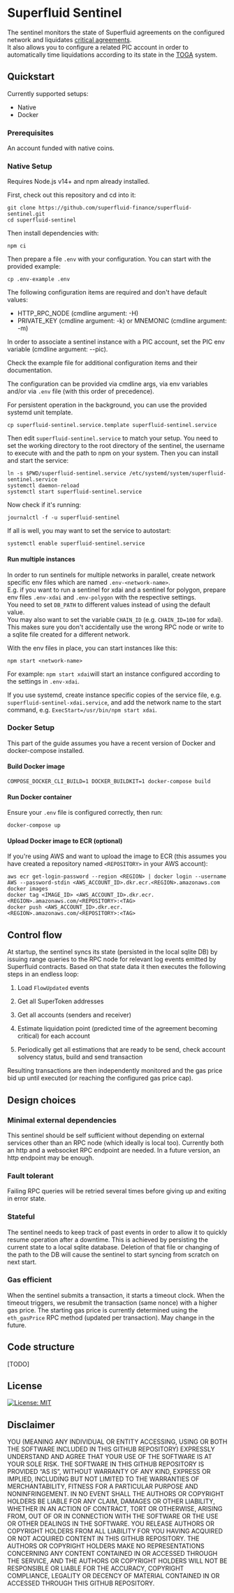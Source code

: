 # Superfluid Sentinel

The sentinel monitors the state of Superfluid agreements on the configured network and liquidates [critical agreements](https://docs.superfluid.finance/superfluid/docs/constant-flow-agreement#liquidation-and-solvency).  
It also allows you to configure a related PIC account in order to automatically time liquidations according to its state in the [TOGA](https://docs.superfluid.finance/superfluid/docs/liquidations-and-toga) system. 

## Quickstart

Currently supported setups:
* Native
* Docker

### Prerequisites

An account funded with native coins.

### Native Setup

Requires Node.js v14+ and npm already installed.

First, check out this repository and cd into it:
```
git clone https://github.com/superfluid-finance/superfluid-sentinel.git
cd superfluid-sentinel
```

Then install dependencies with:
```
npm ci
```
Then prepare a file `.env` with your configuration.
You can start with the provided example:
```
cp .env-example .env
```
The following configuration items are required and don't have default values:
* HTTP_RPC_NODE (cmdline argument: -H)
* PRIVATE_KEY (cmdline argument: -k) or MNEMONIC (cmdline argument: -m)

In order to associate a sentinel instance with a PIC account, set the PIC env variable (cmdline argument: --pic).

Check the example file for additional configuration items and their documentation.

The configuration can be provided via cmdline args, via env variables and/or via `.env` file (with this order of precedence).

For persistent operation in the background, you can use the provided systemd unit template.
```
cp superfluid-sentinel.service.template superfluid-sentinel.service
```
Then edit `superfluid-sentinel.service` to match your setup. You need to set the working directory to the root directory of the sentinel, the username to execute with and the path to npm on your system.
Then you can install and start the service:
```
ln -s $PWD/superfluid-sentinel.service /etc/systemd/system/superfluid-sentinel.service
systemctl daemon-reload
systemctl start superfluid-sentinel.service
```
Now check if it's running:
```
journalctl -f -u superfluid-sentinel
```
If all is well, you may want to set the service to autostart:
```
systemctl enable superfluid-sentinel.service
```

#### Run multiple instances

In order to run sentinels for multiple networks in parallel, create network specific env files which are named `.env-<network-name>`.  
E.g. if you want to run a sentinel for xdai and a sentinel for polygon, prepare env files `.env-xdai` and `.env-polygon` with the respective settings.    
You need to set `DB_PATH` to different values instead of using the default value.  
You may also want to set the variable `CHAIN_ID` (e.g. `CHAIN_ID=100` for xdai). This makes sure you don't accidentally use the wrong RPC node or write to a sqlite file created for a different network.

With the env files in place, you can start instances like this:
```
npm start <network-name>
```
For example: `npm start xdai`will start an instance configured according to the settings in `.env-xdai`.  

If you use systemd, create instance specific copies of the service file, e.g. `superfluid-sentinel-xdai.service`, and add the network name to the start command, e.g. `ExecStart=/usr/bin/npm start xdai`.

### Docker Setup

This part of the guide assumes you have a recent version of Docker and docker-compose installed.

#### Build Docker image
```
COMPOSE_DOCKER_CLI_BUILD=1 DOCKER_BUILDKIT=1 docker-compose build
```

#### Run Docker container
Ensure your ```.env``` file is configured correctly, then run:
```
docker-compose up
```

#### Upload Docker image to ECR (optional)
If you're using AWS and want to upload the image to ECR (this assumes you have created a repository named ```<REPOSITORY>``` in your AWS account):

```
aws ecr get-login-password --region <REGION> | docker login --username AWS --password-stdin <AWS_ACCOUNT_ID>.dkr.ecr.<REGION>.amazonaws.com
docker images
docker tag <IMAGE_ID> <AWS_ACCOUNT_ID>.dkr.ecr.<REGION>.amazonaws.com/<REPOSITORY>:<TAG>
docker push <AWS_ACCOUNT_ID>.dkr.ecr.<REGION>.amazonaws.com/<REPOSITORY>:<TAG>
```

## Control flow

At startup, the sentinel syncs its state (persisted in the local sqlite DB) by issuing range queries to the RPC node for relevant log events emitted by Superfluid contracts.
Based on that state data it then executes the following steps in an endless loop:

1.  Load `FlowUpdated` events

2.  Get all SuperToken addresses

3.  Get all accounts (senders and receiver)

4.  Estimate liquidation point (predicted time of the agreement becoming critical) for each account

5.  Periodically get all estimations that are ready to be send, check account solvency status, build and send transaction

Resulting transactions are then independently monitored and the gas price bid up until executed (or reaching the configured gas price cap).

## Design choices

### Minimal external dependencies

This sentinel should be self sufficient without depending on external services other than an RPC node (which ideally is local too).
Currently both an http and a websocket RPC endpoint are needed. In a future version, an http endpoint may be enough.

### Fault tolerant

Failing RPC queries will be retried several times before giving up and exiting in error state.

### Stateful

The sentinel needs to keep track of past events in order to allow it to quickly resume operation after a downtime.
This is achieved by persisting the current state to a local sqlite database.
Deletion of that file or changing of the path to the DB will cause the sentinel to start syncing from scratch on next start.

### Gas efficient

When the sentinel submits a transaction, it starts a timeout clock. When the timeout triggers, we resubmit the transaction (same nonce) with a higher gas price.
The starting gas price is currently determined using the `eth_gasPrice` RPC method (updated per transaction). May change in the future.

## Code structure

[TODO]

## License

[![License: MIT](https://img.shields.io/badge/License-MIT-yellow.svg)](https://opensource.org/licenses/MIT)

## Disclaimer

YOU (MEANING ANY INDIVIDUAL OR ENTITY ACCESSING, USING OR BOTH THE SOFTWARE INCLUDED IN THIS GITHUB REPOSITORY) EXPRESSLY UNDERSTAND AND AGREE THAT YOUR USE OF THE SOFTWARE IS AT YOUR SOLE RISK. THE SOFTWARE IN THIS GITHUB REPOSITORY IS PROVIDED “AS IS”, WITHOUT WARRANTY OF ANY KIND, EXPRESS OR IMPLIED, INCLUDING BUT NOT LIMITED TO THE WARRANTIES OF MERCHANTABILITY, FITNESS FOR A PARTICULAR PURPOSE AND NONINFRINGEMENT. IN NO EVENT SHALL THE AUTHORS OR COPYRIGHT HOLDERS BE LIABLE FOR ANY CLAIM, DAMAGES OR OTHER LIABILITY, WHETHER IN AN ACTION OF CONTRACT, TORT OR OTHERWISE, ARISING FROM, OUT OF OR IN CONNECTION WITH THE SOFTWARE OR THE USE OR OTHER DEALINGS IN THE SOFTWARE. YOU RELEASE AUTHORS OR COPYRIGHT HOLDERS FROM ALL LIABILITY FOR YOU HAVING ACQUIRED OR NOT ACQUIRED CONTENT IN THIS GITHUB REPOSITORY. THE AUTHORS OR COPYRIGHT HOLDERS MAKE NO REPRESENTATIONS CONCERNING ANY CONTENT CONTAINED IN OR ACCESSED THROUGH THE SERVICE, AND THE AUTHORS OR COPYRIGHT HOLDERS WILL NOT BE RESPONSIBLE OR LIABLE FOR THE ACCURACY, COPYRIGHT COMPLIANCE, LEGALITY OR DECENCY OF MATERIAL CONTAINED IN OR ACCESSED THROUGH THIS GITHUB REPOSITORY.
